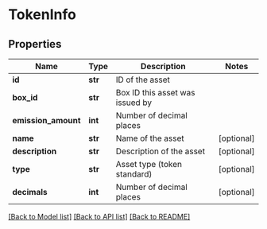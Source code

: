 # TokenInfo

## Properties
Name | Type | Description | Notes
------------ | ------------- | ------------- | -------------
**id** | **str** | ID of the asset | 
**box_id** | **str** | Box ID this asset was issued by | 
**emission_amount** | **int** | Number of decimal places | 
**name** | **str** | Name of the asset | [optional] 
**description** | **str** | Description of the asset | [optional] 
**type** | **str** | Asset type (token standard) | [optional] 
**decimals** | **int** | Number of decimal places | [optional] 

[[Back to Model list]](../README.md#documentation-for-models) [[Back to API list]](../README.md#documentation-for-api-endpoints) [[Back to README]](../README.md)

